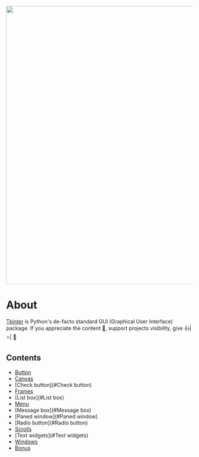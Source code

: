 [<img src="https://github.com/hemidvsmusayev/Tkinter/blob/master/ww_images/logo.png?raw=true" align="center" width="750">](https://docs.python.org/3/library/tkinter.html)
# About
<a href="https://docs.python.org/3/library/tkinter.html">Tkinter</a> is Python's de-facto standard GUI (Graphical User Interface) package.
If you appreciate the content 📖, support projects visibility, give 👍| ⭐| 👏
## Contents
- [Button](#Button)
- [Canvas](#Canvas)
- [Check button](#Check button)
- [Frames](#Frames)
- [List box](#List box)
- [Menu](#Menu)
- [Message box](#Message box)
- [Paned window](#Paned window)
- [Radio button](#Radio button)
- [Scrolls](#Scrolls)
- [Text widgets](#Text widgets)
- [Windows](#Windows)
- [Bonus](#Bonus)
